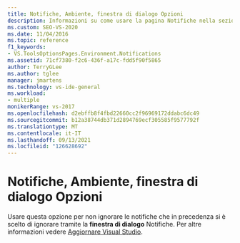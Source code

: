 ```yaml
---
title: Notifiche, Ambiente, finestra di dialogo Opzioni
description: Informazioni su come usare la pagina Notifiche nella sezione Ambiente per non ignorare le notifiche che in precedenza si è scelto di ignorare tramite la finestra di dialogo Notifiche.
ms.custom: SEO-VS-2020
ms.date: 11/04/2016
ms.topic: reference
f1_keywords:
- VS.ToolsOptionsPages.Environment.Notifications
ms.assetid: 71cf7380-f2c6-436f-a17c-fdd5f90f5865
author: TerryGLee
ms.author: tglee
manager: jmartens
ms.technology: vs-ide-general
ms.workload:
- multiple
monikerRange: vs-2017
ms.openlocfilehash: d2ebffb8f4fbd22660cc2f96969172ddabc6dc49
ms.sourcegitcommit: b12a38744db371d2894769ecf305585f9577792f
ms.translationtype: MT
ms.contentlocale: it-IT
ms.lasthandoff: 09/13/2021
ms.locfileid: "126628692"
---
```

# <a name="notifications-environment-options-dialog-box"></a>Notifiche, Ambiente, finestra di dialogo Opzioni

Usare questa opzione per non ignorare le notifiche che in precedenza si è scelto di ignorare tramite la **finestra di dialogo** Notifiche. Per altre informazioni vedere [Aggiornare Visual Studio](../../install/update-visual-studio.md).